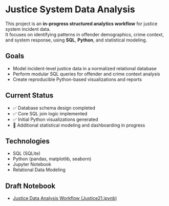 # Justice System Data Analysis

This project is an **in-progress structured analytics workflow** for justice system incident data.  
It focuses on identifying patterns in offender demographics, crime context, and system response, using **SQL**, **Python**, and statistical modeling.

## Goals
- Model incident-level justice data in a normalized relational database
- Perform modular SQL queries for offender and crime context analysis
- Create reproducible Python-based visualizations and reports

## Current Status
- ✅ Database schema design completed
- ✅ Core SQL join logic implemented
- ✅ Initial Python visualizations generated
- 🔄 Additional statistical modeling and dashboarding in progress

## Technologies
- SQL (SQLite)
- Python (pandas, matplotlib, seaborn)
- Jupyter Notebook
- Relational Data Modeling

## Draft Notebook
- [Justice Data Analysis Workflow (Justice21.ipynb)](notebooks/Justice21.ipynb)

